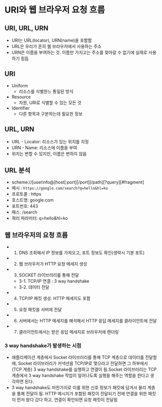 # URI와 웹 브라우저 요청 흐름

## URI, URL, URN

- URI는 URL(locator), URN(name)을 포함함
- URL은 우리가 흔히 웹 브라우저에서 사용하는 주소
- URN은 이름을 부여하는 것. 이름만 가지고는 주소를 찾아갈 수 없기에 실제로 사용하기 힘듬

## URI

- Uniform
  - 리소스를 식별한느 통일된 방식
- Resource
  - 자원, URI로 식별할 수 있는 모든 것
- Identifier
  - 다른 항목과 구분하는데 필요한 정보

## URL, URN

- URL - Locator: 리소스가 있는 위치를 지정
- URN - Name: 리소스에 이름을 부여
- 위치는 변할 수 있지만, 이름은 변하지 않음

## URL 분석

- scheme://[userinfo@]host[:port][/port][/path][?query][#fragment]
- 예시 : `https://google.com/search?q=hello&hl=ko`
- 프로토콜 : https
- 호스트명: google.com
- 포트번호: 443
- 패스: /search
- 쿼리 파라미터: q=hello&hl=ko

## 웹 브라우저의 요청 흐름

- 1. DNS 조회해서 IP 정보를 가져오고, 포트 정보도 확인(생략시 기본 포트)
- 2. 웹 브라우저가 HTTP 요청 메세지 생성
- 3. SOCKET 라이브러리를 통해 전달
  - 3-1. TCP/IP 연결 : 3 way handshake
  - 3-2. 데이터 전달
- 4. TCP/IP 패킷 생성. HTTP 메세지도 포함
- 5. 요청 패킷을 서버에 전달
- 6. 서버에서는 HTTP 메세지를 해석해서 HTTP 응답 메세지를 클라이언트에 전달
- 7. 클라이언트에서는 받은 응답 메세지로 브라우저에 렌더링

### 3 way handshake가 발생하는 시점

- 애플리케이션 계층에서 Socket 라이브러리를 통해 TCP 계층으로 데이터를 전달할 때,
  Socket 라이브러리가 커넥션을 TCP/IP로 맺으라고 전달하면
  그 하부에서(TCP 계층) 3 way handshake를 실행하고 연결이 됨.Socket 라이브러리는 TCP 계층에서 3 way handshake 작업이 일어나도록
  실행을 해주는 역할을 한다고 생각하면 된다.
- 3 way handshake도 마찬가지로 이를 위한 신호 정보가 패킷에 담겨서
  물리 계층을 통해 전달이 됨.
  HTTP 메시지가 포함된 패킷이 전달되기 전에
  연결을 위한 패킷이 먼저 왔다 갔다 하고, 연결이 확인되면 요청 패킷이 전달됨
